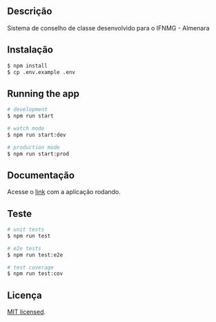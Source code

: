 ## Descrição

Sistema de conselho de classe desenvolvido para o IFNMG - Almenara

## Instalação

```bash
$ npm install
$ cp .env.example .env
```

## Running the app

```bash
# development
$ npm run start

# watch mode
$ npm run start:dev

# production mode
$ npm run start:prod
```
## Documentação
Acesse o [link](http://localhost:3033/docs) com a aplicação rodando.


## Teste

```bash
# unit tests
$ npm run test

# e2e tests
$ npm run test:e2e

# test coverage
$ npm run test:cov
```

## Licença

[MIT licensed](LICENSE).
